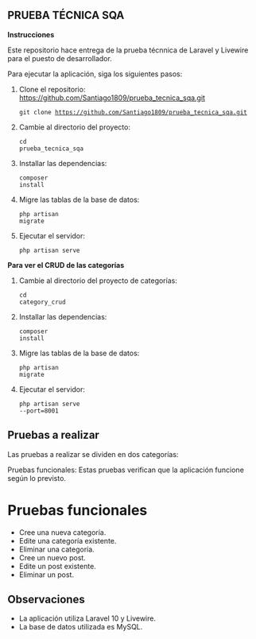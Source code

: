 ## PRUEBA TÉCNICA SQA

**Instrucciones**

Este repositorio hace entrega de la prueba técnnica de Laravel y Livewire para el puesto de desarrollador.

Para ejecutar la aplicación, siga los siguientes pasos:

1. Clone el repositorio: https://github.com/Santiago1809/prueba_tecnica_sqa.git <pre><code>git clone https://github.com/Santiago1809/prueba_tecnica_sqa.git</code></pre>
2. Cambie al directorio del proyecto: <pre><code>cd prueba_tecnica_sqa</code></pre>
3. Installar las dependencias: <pre><code>composer install</code></pre>
4. Migre las tablas de la base de datos: <pre><code>php artisan migrate</code></pre>
5. Ejecutar el servidor: <pre><code>php artisan serve</code></pre>

**Para ver el CRUD de las categorías**

1. Cambie al directorio del proyecto de categorías: <pre><code>cd category_crud</code></pre>
2. Installar las dependencias: <pre><code>composer install</code></pre>
3. Migre las tablas de la base de datos: <pre><code>php artisan migrate</code></pre>
4. Ejecutar el servidor: <pre><code>php artisan serve --port=8001</code></pre>

## Pruebas a realizar

Las pruebas a realizar se dividen en dos categorías:

Pruebas funcionales: Estas pruebas verifican que la aplicación funcione según lo previsto.

# Pruebas funcionales

- Cree una nueva categoría.
- Edite una categoría existente.
- Eliminar una categoría.
- Cree un nuevo post.
- Edite un post existente.
- Eliminar un post.

## Observaciones

* La aplicación utiliza Laravel 10 y Livewire.
* La base de datos utilizada es MySQL.
